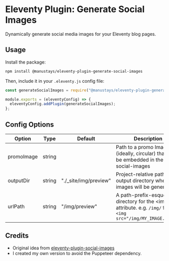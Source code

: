 # Eleventy Plugin: Generate Social Images

Dynamically generate social media images for your Eleventy blog pages.


## Usage

Install the package:
```bash
npm install @manustays/eleventy-plugin-generate-social-images
```

Then, include it in your `.eleventy.js` config file:

```js
const generateSocialImages = require("@manustays/eleventy-plugin-generate-social-images");

module.exports = (eleventyConfig) => {
  eleventyConfig.addPlugin(generateSocialImages);
};
```

## Config Options

| Option      | Type   | Default       | Description |
| ----------- | ------ | ------------- |-------------|
| promoImage  | string |               | Path to a promo Image (ideally, circular) that will be embedded in the social-images |
| outputDir   | string | "./\_site/img/preview" | Project-relative path to the output directory where images will be generated |
| urlPath     | string | "/img/preview" | A path-prefix-esque directory for the &lt;img src&gt; attribute. e.g. `/img/` for `<img src="/img/MY_IMAGE.jpeg">` |


## Credits

* Original idea from [eleventy-plugin-social-images](https://github.com/5t3ph/eleventy-plugin-social-images)
* I created my own version to avoid the Puppeteer dependency.
